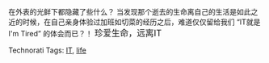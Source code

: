 <html><body><p>在外表的光鲜下都隐藏了些什么？
当发现那个逝去的生命离自己的生活是如此之近的时候，在自己亲身体验过加班如切菜的经历之后，难道仅仅留给我们 “IT就是I'm Tired” 的体会而已？！
<big></big><big>
珍爱生命，远离IT
</big>

Technorati Tags: <a href="http://technorati.com/tag/IT" rel="tag">IT</a>, <a href="http://technorati.com/tag/life" rel="tag">life</a></p></body></html>